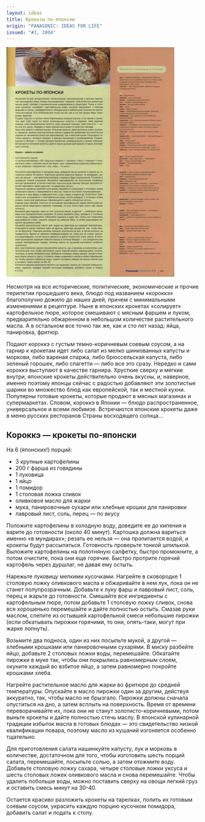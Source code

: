 ```yaml
---
layout: ideas
title: Крокеты по-японски
origin: "PANASONIC: IDEAS FOR LIFE"
issued: "#3, 2004"
---
```

![](/assets/img/papers/haiku/55.jpg)

Несмотря на все исторические, политические, экономические и прочие перипетии прошедшего века, блюдо под названием «короккэ» благополучно дожило до наших дней, причем с минимальными изменениями в рецептуре. Ныне в японских крокетах «солирует» картофельное пюре, которое смешивают с мясным фаршем и луком, предварительно обжаренном в небольшом количестве растительного масла. А в остальном все точно так же, как и сто лет назад: яйца, панировка, фритюр.

Подают короккэ с густым темно-коричневым соевым соусом, а на гарнир к крокетам идет либо салат из мелко шинкованных капусты и моркови, либо вареная спаржа, либо брюссельская капуста, либо зеленый горошек, либо спагетти — либо все это сразу. Нередко и сами короккэ выступают в качестве гарнира. Хрусткие сверху и мягкие внутри, японские крокеты действительно очень вкусны, и, наверное, именно поэтому японцы сейчас с радостью добавляют эти золотистые шарики во множество блюд как европейской, так и местной кухни. Популярны готовые крокеты, которые продают в мясных магазинах и супермаркетах. Словом, короккэ в Японии — блюдо распространенное, универсальное и всеми любимое. Встречаются японские крокеты даже в меню русских ресторанов Страны восходящего солнца...

## Короккэ — крокеты по-японски

На 6 (японских!) порций:

* 3 крупные картофелины 
* 200 г фарша из говядины 
* 1 луковица 
* 1 яйцо 
* 1 помидор 
* 1 столовая ложка сливок 
* оливковое масло для жарки 
* мука, панировочные сухари или хлебные крошки для панировки 
* лавровый лист, соль, перец — по вкусу

Положите картофелины в холодную воду, доведите ее до кипения и варите до готовности \(около 40 минут\). Картошка должна вариться именно «в мундирах»; резать ее нельзя — она пропитается водой, и крокеты будут рассыпаться. Готовность проверьте тонкой шпилькой. Выложите картофелины на полотняную салфетку, быстро промокните, а потом очистите, пока они еще горячие. Быстро протрите горячий картофель через дуршлаг, не давая ему остыть.

Нарежьте луковицу мелкими кусочками. Нагрейте в сковородке 1 столовую ложку оливкового масла и обжаривайте в нем лук, пока он не станет полупрозрачным. Добавьте к луку фарш и лавровый лист, соль, перец и жарьте до готовности. Смешайте все ингредиенты с картофельным пюре, потом добавьте 1 столовую ложку сливок, снова все хорошенько перемешайте и дайте полностью остыть. Смазав руки маслом, слепите из остывшей картофельной смеси небольшие пирожки \(если обкатывать пирожки горячими, то они, опять-таки, могут при жарке лопнуть\).

Возьмите два подноса, один из них посыпьте мукой, а другой — хлебными крошками или панировочными сухарями. В миску разбейте яйцо, добавьте 2 столовых ложки воды, перемешайте. Обкатайте пирожки в муке так, чтобы они покрылись равномерным слоем, окуните каждый во взбитое яйцо, а затем равномерно покройте крошками хлеба.

Нагрейте растительное масло для жарки во фритюре до средней температуры. Опускайте в масло пирожки один за другим, действуя аккуратно, так, чтобы масло не брызгало. Пирожки должны сначала опуститься на дно, а затем всплыть на поверхность. Время от времени переворачивайте их, пока они не станут золотисто-коричневыми, потом выньте крокеты и дайте полностью стечь маслу. В японской кулинарной традиции избыток масла в готовых блюдах — это свидетельство низкой квалификации повара, поэтому масло из кушаний изгоняется особенно тщательно.

Для приготовления салата нашинкуйте капусту, лук и морковь в количестве, достаточном для того, чтобы изготовить шесть порций салата, перемешайте, посыпьте солью, а затем отожмите воду. Добавьте столовую ложку сахара, четыре столовые ложки уксуса и шесть столовых ложек оливкового масла и снова перемешайте. Чтобы удалить побольше воды, можно поставить сверху на овощи легкий груз и оставить смесь минут на 30-40.

Остается красиво разложить крокеты на тарелках, полить их готовым соевым соусом, украсить каждую порцию кусочком помидора, добавить салат и подать к столу.
